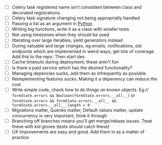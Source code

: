- [ ] Celery task registered name isn't consistent between class and decorated registrations.
- [ ] Celery task signature changing not being appropriatly handled
- [ ] Passing a list as an argument in [Python](https://docs.python-guide.org/writing/gotchas/)
- [ ] Writing big functions, write it as a class with smaller tests
- [ ] Not using timezones when they should be used
- [ ] Itterating over large iterables, yield generators instead
- [ ] During valuable and large changes, eg emails, notifications, old endpoints which are implemented in weird ways, get lots of coverage. Add this to the repo. Then start dev.
- [ ] Cache timeouts during deployment, these aren't fun
- [ ] Is there a paid service which has the desired functionality?
- [ ] Managing depencies sucks, add them as infrequently as possible. 
- [ ] Reimplementing features sucks. Making it a depenency can reduce the cost
- [ ] Write simple code, check how to do things on known objects. Eg:// `formState.errors && Boolean(formState.errors.__all__)`
or
`formState.errors && formState.errors.__all__ && formState.errors.__all__.length > 0`
- [ ] Migrations matter, Queries matter, Default values matter, update concurrency is very important, think it through
- [ ] Branching off branches means you'll get merge/rebase issues. Treat these with kid gloves (tests should catch these)
- [ ] UX Improvements are easy and good. Add them in as a matter of practice.